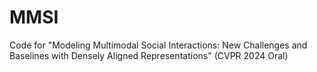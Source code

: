 # MMSI
Code for "Modeling Multimodal Social Interactions: New Challenges and Baselines with Densely Aligned Representations" (CVPR 2024 Oral)
